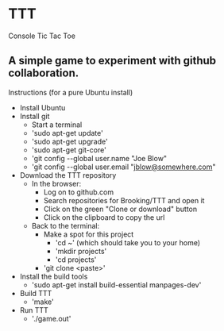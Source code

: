 # TTT
Console Tic Tac Toe

## A simple game to experiment with github collaboration.

Instructions (for a pure Ubuntu install)
* Install Ubuntu
* Install git
  * Start a terminal
  * 'sudo apt-get update'
  * 'sudo apt-get upgrade'
  * 'sudo apt-get git-core'
  * 'git config --global user.name "Joe Blow"
  * 'git config --global user.email "jblow@somewhere.com"
* Download the TTT repository
  * In the browser:
    * Log on to github.com
    * Search repositories for Brooking/TTT and open it
    * Click on the green "Clone or download" button
    * Click on the clipboard to copy the url
  * Back to the terminal:
    * Make a spot for this project
      * 'cd ~' (which should take you to your home)
      * 'mkdir projects'
      * 'cd projects'
    * 'git clone \<paste\>'
* Install the build tools
  * 'sudo apt-get install build-essential manpages-dev'
* Build TTT
  * 'make'
* Run TTT
  * './game.out'
